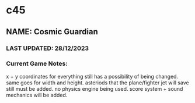 # c45 
## NAME: Cosmic Guardian
### LAST UPDATED: 28/12/2023
### Current Game Notes:

x + y coordinates for everything still has a possibility of being changed. 
same goes for width and height.
asteriods that the plane/fighter jet will save still must be added. 
no physics engine being used.
score system + sound mechanics will be added. 
